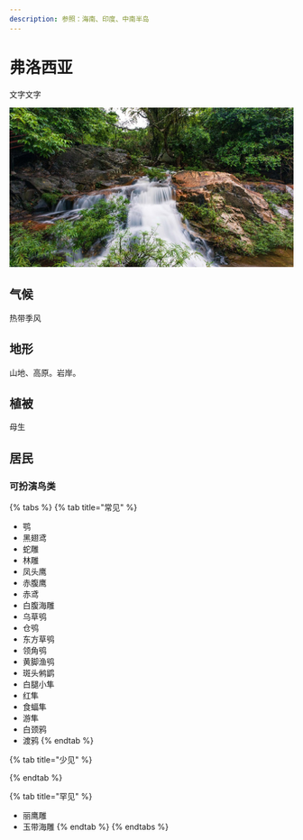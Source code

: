 ```yaml
---
description: 参照：海南、印度、中南半岛
---
```


# 弗洛西亚

文字文字‌

![&#x81EA;&#x89C6;&#x89C9;&#x4E2D;&#x56FD;](../../.gitbook/assets/hai-nan.jpg)

## 气候 <a id="qi-hou"></a>

热带季风

## 地形 <a id="di-xing"></a>

‌山地、高原。岩岸。

## 植被 <a id="zhi-bei"></a>

母生

## 居民 <a id="ju-min"></a>

### 可扮演鸟类 <a id="ke-ban-yan-niao-lei"></a>

{% tabs %}
{% tab title="常见" %}
* 鹗
* 黑翅鸢
* 蛇雕
* 林雕
* 凤头鹰
* 赤腹鹰
* 赤鸢
* 白腹海雕
* 乌草鸮
* 仓鸮
* 东方草鸮
* 领角鸮
* 黄脚渔鸮
* 斑头鸺鹠
* 白腿小隼
* 红隼
* 食蝠隼
* 游隼
* 白颈鸦
* 渡鸦
{% endtab %}

{% tab title="少见" %}

{% endtab %}

{% tab title="罕见" %}
* 丽鹰雕
* 玉带海雕
{% endtab %}
{% endtabs %}

